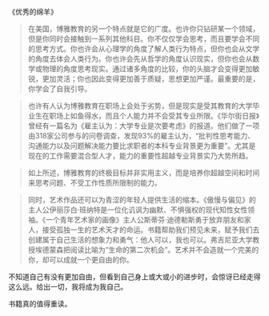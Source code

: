 《优秀的绵羊》

> 在美国，博雅教育的另一个特点就是它的广度。也许你只钻研某一个领域，但是你同时会接触到一系列其他科目。你不仅仅学会思考，而且要学会不同的思考方式。你也许会从心理学的角度了解人类行为特点，但你也会从文学的角度去体会人类行为。你也许会先从哲学的角度认识现实，但你也会从数学或物理的角度思考现实。通过诸多角度的比较，你的头脑才会变得更加敏锐，更加灵活；你也因此变得更加善于质疑，思想更加严谨。最重要的是，你学会了自我引导。

> 也许有人认为博雅教育在职场上会处于劣势，但是现实是受其教育的大学毕业生在职场上如鱼得水，而且个人能力并不会受其专业所限。《华尔街日报》曾经有一篇名为《雇主认为：大学专业是次要考虑》的报道。他们做了一项由318家公司参与的问卷调查，发现93%的雇主认为，“批判性思考能力、沟通能力以及问题解决能力要比求职者的本科专业背景更为重要”。尤其是现在的工作需要混合型人才，能力的重要性超越专业背景实乃大势所趋。

> 如上所述，博雅教育的终极目标并非实用主义，而是培养你超越空间和时间来思考问题、不受工作性质所限制的能力。

> 同时，艺术作品还可以为青涩的年轻人提供生活的缩本。《傲慢与偏见》的主人公伊丽莎白·班纳特是一位化讥讽为幽默、不惧强权的现代知性女性领袖。《一个青年艺术家的画像》主人公斯蒂芬·迪德勒斯勇于放弃朋友和家人，接受孤独一生的艺术天才的命运。书籍帮助我们预见未来，赋予我们去创建属于自己生活的想象力和勇气：他人可以，我也可以。弗吉尼亚大学教授埃德蒙森把阅读比喻为“生命的第二次机会”。艺术并不会造就一个完美的你，却可以成就一个更自由的你。

不知道自己有没有更加自由，但看到自己身上或大或小的进步时，会惊讶已经走得这么远。给出一切，我将成为我自己。

书籍真的值得重读。